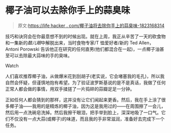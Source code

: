 # 椰子油可以去除你手上的蒜臭味

> 原文:[https://life hacker . com/椰子油将去除你手上的蒜臭味-1823168314](https://lifehacker.com/coconut-oil-will-rid-your-hands-of-garlic-stink-1823168314)

技巧和诀窍会在你最意想不到的时候出现。就在上周，我正从辛苦了一天的砍食物和一集新的*酷儿眼*中解脱出来，当时食物专家/T 恤爱好者/新的 Ted Allen，Antoni Porowski 告诉他正在研究的任何直男(他们都混合在一起)，一点椰子油甚至可以去除最大蒜味的手的臭味。

Watch

人们喜欢推荐椰子油，从做爆米花到刮胡子(老实说，它会堵塞我的毛孔)，所以我自然会怀疑，但谨慎地抱有希望。为了验证波罗斯基说的是不是真话，我做了任何正常人都会做的事情，用双手揉搓了一片捣碎的蒜瓣足足一分钟。

正如任何人都会猜到的那样，这并没有让它们闻起来更香。然后，我在手上涂了很多椰子油——我用的是精炼的椰子油，因为这是我用过的——在周围擦了一会儿，然后用一点洗碗皂洗掉。然后我擦干眼泪，把手举到脸上，深深地吸了一口气。它们不仅没有一点大蒜(或椰子)的味道，而且我的手非常滋润，准备好去完成下一个任务。